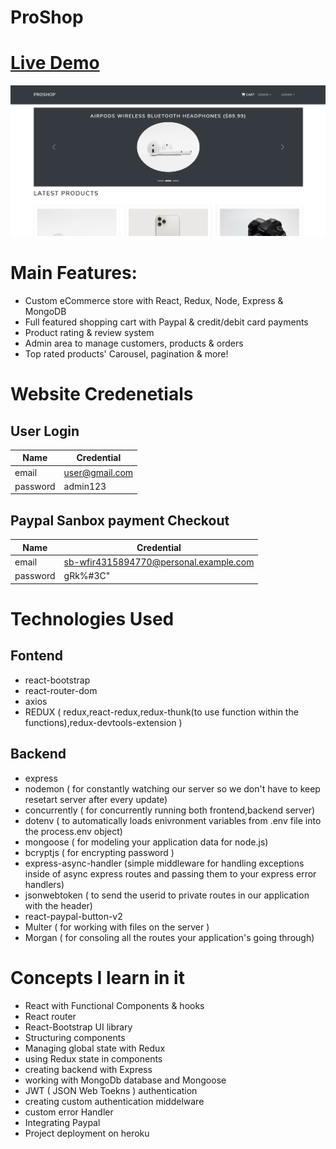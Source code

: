 # ProShop

# <a href="https://proshopahmed.herokuapp.com/">Live Demo</a>

<img src="https://github.com/ahmadrazach/ProShop/blob/main/homepage-showcase.jpg" alt="Demo image"/>

# Main Features:

- Custom eCommerce store with React, Redux, Node, Express & MongoDB
- Full featured shopping cart with Paypal & credit/debit card payments
- Product rating & review system
- Admin area to manage customers, products & orders
- Top rated products' Carousel, pagination & more!

# Website Credenetials

## User Login
| Name | Credential |
| --- | --- |
| email  | user@gmail.com  |
| password  | admin123  |

## Paypal Sanbox payment Checkout
| Name | Credential |
| --- | --- |
| email  | sb-wfir4315894770@personal.example.com  |
| password  | gRk%#3C"  |

# Technologies Used

## Fontend

- react-bootstrap
- react-router-dom
- axios
- REDUX ( redux,react-redux,redux-thunk(to use function within the functions),redux-devtools-extension )

## Backend

- express
- nodemon ( for constantly watching our server so we don't have to keep resetart server after every update)
- concurrently ( for concurrently running both frontend,backend server)
- dotenv ( to automatically loads enivronment variables from .env file into the process.env object)
- mongoose ( for modeling your application data for node.js)
- bcryptjs ( for encrypting password )
- express-async-handler (simple middleware for handling exceptions inside of async express routes and passing them to your express error handlers)
- jsonwebtoken ( to send the userid to private routes in our application with the header)
- react-paypal-button-v2
- Multer ( for working with files on the server )
- Morgan ( for consoling all the routes your application's going through)

# Concepts I learn in it

- React with Functional Components & hooks
- React router
- React-Bootstrap UI library
- Structuring components
- Managing global state with Redux
- using Redux state in components
- creating backend with Express
- working with MongoDb database and Mongoose
- JWT ( JSON Web Toekns ) authentication
- creating custom authentication middelware
- custom error Handler
- Integrating Paypal
- Project deployment on heroku







